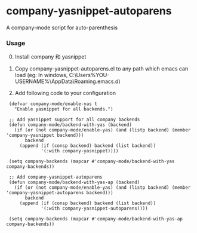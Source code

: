 # company-yasnippet-autoparens
A company-mode script for auto-parenthesis

### Usage

0. Install company 和 yasnippet

2. Copy company-yasnippet-autoparens.el to any path which emacs can load (eg: In windows, C:\Users\%YOU-USERNAME%\AppData\Roaming.emacs.d\)

3. Add following code to your configuration
```
 (defvar company-mode/enable-yas t
   "Enable yasnippet for all backends.")

 ;; Add yasnippet support for all company backends
 (defun company-mode/backend-with-yas (backend)
   (if (or (not company-mode/enable-yas) (and (listp backend) (member 'company-yasnippet backend)))
       backend
     (append (if (consp backend) backend (list backend))
             '(:with company-yasnippet))))

 (setq company-backends (mapcar #'company-mode/backend-with-yas company-backends))

 ;; Add company-yasnippet-autoparens
 (defun company-mode/backend-with-yas-ap (backend)
   (if (or (not company-mode/enable-yas) (and (listp backend) (member 'company-yasnippet-autoparens backend)))
       backend
     (append (if (consp backend) backend (list backend))
             '(:with company-yasnippet-autoparens))))

 (setq company-backends (mapcar #'company-mode/backend-with-yas-ap company-backends))
```
